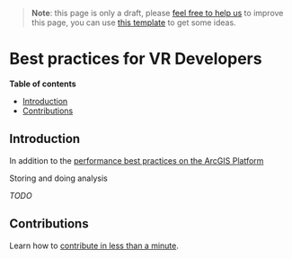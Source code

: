 > **Note**: this page is only a draft, please [feel free to help us](#contributions) to improve this page, you can use [this template](https://github.com/esri-es/awesome-arcgis/blob/master/RESOURCE_PAGE_TEMPLATE.md) to get some ideas.

# Best practices for VR Developers
<!-- START doctoc generated TOC please keep comment here to allow auto update -->
<!-- DON'T EDIT THIS SECTION, INSTEAD RE-RUN doctoc TO UPDATE -->
**Table of contents**

- [Introduction](#introduction)
- [Contributions](#contributions)

<!-- END doctoc generated TOC please keep comment here to allow auto update -->

## Introduction
In addition to the [performance best practices on the ArcGIS Platform](../../arcgis/best-practices/README.md)

Storing and doing analysis

*TODO*

## Contributions

Learn how to [contribute in less than a minute](https://github.com/hhkaos/awesome-arcgis/blob/master/CONTRIBUTING.md).